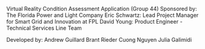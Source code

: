 Virtual Reality Condition Assessment Application 
(Group 44)
Sponsored by: The Florida Power and Light Company
Eric Schwartz: Lead Project Manager for Smart Grid and Innovation at FPL
David Young: Product Engineer - Technical Services Line Team

Developed by:
Andrew Guillard               Brant Rieder
Cuong Nguyen                 Julia Galimidi
